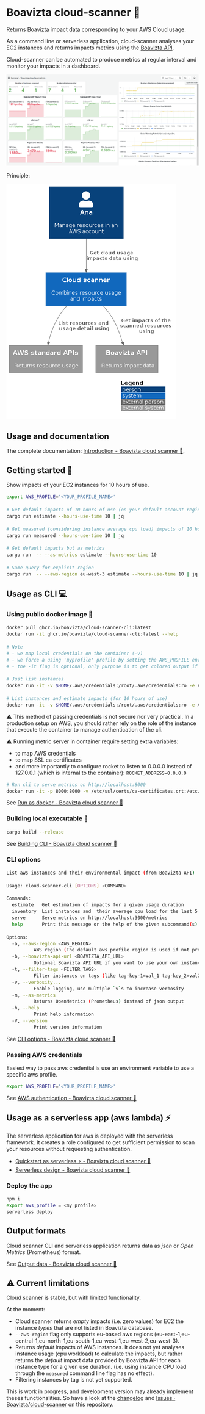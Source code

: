 # Boavizta cloud-scanner 📡

Returns Boavizta impact data corresponding to your AWS Cloud usage.

As a command line or serverless application, cloud-scanner analyses your EC2 instances and returns impacts metrics using the [Boavizta API](https://github.com/Boavizta/boaviztapi/).

Cloud-scanner can be automated to produce metrics at regular interval and monitor your impacts in a dashboard.

![A example dashboard rendering cloud scanner metrics](docs/src/images/cloud-scanner-dashboard-clear.png "A example dashboard rendering cloud scanner metrics")

Principle:

![System in context diagram of cloud scanner](docs/src/images/cloud-scanner-system-in-context.png "System in context diagram of cloud scanner")

## Usage and documentation

The complete documentation: [Introduction - Boavizta cloud scanner 📡](https://boavizta.github.io/cloud-scanner/).

## Getting started 🚀

Show impacts of your EC2 instances for 10 hours of use.

```sh
export AWS_PROFILE='<YOUR_PROFILE_NAME>'

# Get default impacts of 10 hours of use (on your default account region)
cargo run estimate --hours-use-time 10 | jq

# Get measured (considering instance average cpu load) impacts of 10 hours of use (on your default account region)
cargo run measured --hours-use-time 10 | jq

# Get default impacts but as metrics
cargo run  -- --as-metrics estimate --hours-use-time 10

# Same query for explicit region
cargo run  -- --aws-region eu-west-3 estimate --hours-use-time 10 | jq
```

## Usage as CLI 💻

### Using  public docker image 🐳

```sh
docker pull ghcr.io/boavizta/cloud-scanner-cli:latest
docker run -it ghcr.io/boavizta/cloud-scanner-cli:latest --help

# Note
# - we map local credentials on the container (-v)
# - we force a using 'myprofile' profile by setting the AWS_PROFILE environment variable with -e flag
# - the -it flag is optional, only purpose is to get colored output if any

# Just list instances
docker run -it -v $HOME/.aws/credentials:/root/.aws/credentials:ro -e AWS_PROFILE='myprofile' ghcr.io/boavizta/cloud-scanner-cli:latest list-instances

# List instances and estimate impacts (for 10 hours of use)
docker run -it -v $HOME/.aws/credentials:/root/.aws/credentials:ro -e AWS_PROFILE='myprofile' ghcr.io/boavizta/cloud-scanner-cli:latest estimate --hours-use-time 10
```

⚠ This method of passing credentials is not secure nor very practical. In a production setup on AWS, you should rather rely on the role of the instance that execute the container to manage authentication of the cli.

⚠ Running metric server in container require setting  extra variables:
  - to map AWS credentials 
  - to map SSL ca certificates
  - and more importantly to configure rocket to listen to 0.0.0.0 instead of 127.0.0.1 (which is internal to the container): `ROCKET_ADDRESS=0.0.0.0`

``` sh
# Run cli to serve metrics on http://localhost:8000
docker run -it -p 8000:8000 -v /etc/ssl/certs/ca-certificates.crt:/etc/ssl/certs/ca-certificates.crt -v $HOME/.aws/credentials:/root/.aws/credentials:ro -e ROCKET_ADDRESS=0.0.0.0 -e ROCKET_PORT=8000 -e AWS_PROFILE=$AWS_PROFILE ghcr.io/boavizta/cloud-scanner-cli:latest
```

See [Run as docker - Boavizta cloud scanner 📡](https://boavizta.github.io/cloud-scanner/how-to/docker-guide.html)

### Building local executable 🦀

```sh
cargo build --release
```

See [Building CLI - Boavizta cloud scanner 📡](https://boavizta.github.io/cloud-scanner/how-to/building-cli.html)

### CLI options

```sh
List aws instances and their environmental impact (from Boavizta API)

Usage: cloud-scanner-cli [OPTIONS] <COMMAND>

Commands:
  estimate   Get estimation of impacts for a given usage duration
  inventory  List instances and  their average cpu load for the last 5 minutes (no impact data)
  serve      Serve metrics on http://localhost:3000/metrics
  help       Print this message or the help of the given subcommand(s)

Options:
  -a, --aws-region <AWS_REGION>
          AWS region (The default aws profile region is used if not provided)
  -b, --boavizta-api-url <BOAVIZTA_API_URL>
          Optional Boavizta API URL if you want to use your own instance (URL without the trailing slash, e.g. https://api.boavizta.org)
  -t, --filter-tags <FILTER_TAGS>
          Filter instances on tags (like tag-key-1=val_1 tag-key_2=val2)
  -v, --verbosity...
          Enable logging, use multiple `v`s to increase verbosity
  -m, --as-metrics
          Returns OpenMetrics (Prometheus) instead of json output
  -h, --help
          Print help information
  -V, --version
          Print version information
```

See [CLI options - Boavizta cloud scanner 📡](https://boavizta.github.io/cloud-scanner/reference/cli-options.html)

### Passing AWS credentials

Easiest way to pass aws credential is use an environment variable to use a specific aws profile.

```sh
export AWS_PROFILE='<YOUR_PROFILE_NAME>'
```

See [AWS authentication - Boavizta cloud scanner 📡](https://boavizta.github.io/cloud-scanner/how-to/passing-aws-credentials.html)

## Usage as a serverless app (aws lambda) ⚡

The serverless application for aws is deployed with the serverless framework.
It creates a role configured to get sufficient permission to scan your resources without requesting authentication.

- [Quickstart as serverless ⚡ - Boavizta cloud scanner 📡](https://boavizta.github.io/cloud-scanner/tutorials/quickstart-serverless.html)
- [Serverless design - Boavizta cloud scanner 📡](https://boavizta.github.io/cloud-scanner/reference/serverless-design.html)

### Deploy the app

```sh
npm i
export aws_profile = <my profile>
serverless deploy
```

## Output formats

Cloud scanner CLI and serverless application returns data as _json_ or _Open Metrics_ (Prometheus) format.

See [Output data - Boavizta cloud scanner 📡](https://boavizta.github.io/cloud-scanner/reference/output-data.html)

## ⚠ Current limitations

Cloud scanner is stable, but with limited functionality.

At the moment:

- Cloud scanner returns _empty_ impacts (i.e. zero values) for EC2 the instance _types_ that are not listed in Boavizta database.
- `--aws-region` flag only supports eu-based aws regions (eu-east-1,eu-central-1,eu-north-1,eu-south-1,eu-west-1,eu-west-2,eu-west-3).
- Returns _default_ impacts of AWS instances. It does not yet analyses instance usage (cpu workload) to calculate the impacts, but rather returns the _default_ impact data provided by Boavizta API for each instance type for a given use duration. (i.e. using instance CPU load through the `measured` command line flag has no effect).
- Filtering instances by tag is not yet supported.

This is work in progress, and development version may already implement theses functionalities. So have a look at the [changelog](https://github.com/Boavizta/cloud-scanner/blob/main/CHANGELOG.md) and [Issues · Boavizta/cloud-scanner](https://github.com/Boavizta/cloud-scanner/issues) on this repository.
